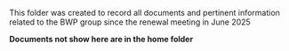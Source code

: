 
This folder was created to record all documents and pertinent information related to the BWP group since the renewal meeting in June 2025

**Documents not show here are in the home folder**
